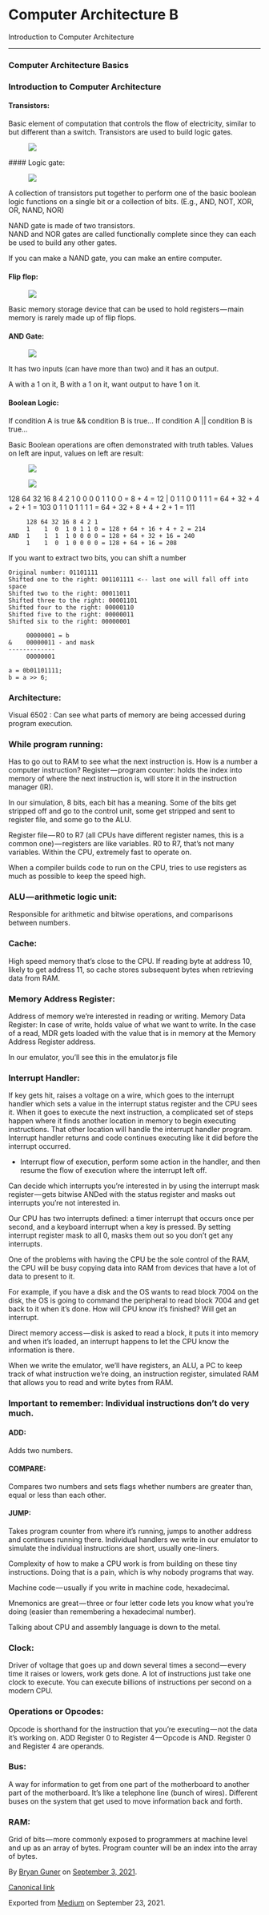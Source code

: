 # Computer Architecture B

Introduction to Computer Architecture

---

### Computer Architecture Basics

### Introduction to Computer Architecture

#### Transistors:

Basic element of computation that controls the flow of electricity, similar to but different than a switch. Transistors are used to build logic gates.

<figure><img src="https://cdn-images-1.medium.com/max/800/0*j4MIDugdWQzDyV5g.jpg" class="graf-image" /></figure>#### Logic gate:

<figure><img src="https://cdn-images-1.medium.com/max/800/0*R3XZDUeZgX-1WW62.png" class="graf-image" /></figure>A collection of transistors put together to perform one of the basic boolean logic functions on a single bit or a collection of bits. (E.g., AND, NOT, XOR, OR, NAND, NOR)

NAND gate is made of two transistors.  
NAND and NOR gates are called functionally complete since they can each be used to build any other gates.

If you can make a NAND gate, you can make an entire computer.

#### Flip flop:

<figure><img src="https://cdn-images-1.medium.com/max/800/1*0jUR0auaBHNzbnlQFtorNg.png" class="graf-image" /></figure>Basic memory storage device that can be used to hold registers — main memory is rarely made up of flip flops.

#### AND Gate:

<figure><img src="https://cdn-images-1.medium.com/max/800/0*jqMiCHzdfhesn2dh.jpg" class="graf-image" /></figure>It has two inputs (can have more than two) and it has an output.

A with a 1 on it, B with a 1 on it, want output to have 1 on it.

#### Boolean Logic:

If condition A is true && condition B is true… If condition A || condition B is true…

Basic Boolean operations are often demonstrated with truth tables. Values on left are input, values on left are result:

<figure><img src="https://cdn-images-1.medium.com/max/800/1*2NaKQ6U97e641Qsz8LtweA.png" class="graf-image" /></figure><figure><img src="https://cdn-images-1.medium.com/max/800/1*vpAdjV5FXIYP2gK1vS5D_w.png" class="graf-image" /></figure>128 64 32 16  8 4 2 1
        0  0  0  0  1 1 0 0 = 8 + 4 = 12
    |   0  1  1  0  0 1 1 1 = 64 + 32 + 4 + 2 + 1 = 103
        0  1  1  0  1 1 1 1 = 64 + 32 + 8 + 4 + 2 + 1 = 111

         128 64 32 16 8 4 2 1
         1    1  0  1 0 1 1 0 = 128 + 64 + 16 + 4 + 2 = 214
    AND  1    1  1  1 0 0 0 0 = 128 + 64 + 32 + 16 = 240
         1    1  0  1 0 0 0 0 = 128 + 64 + 16 = 208

If you want to extract two bits, you can shift a number

    Original number: 01101111
    Shifted one to the right: 001101111 <-- last one will fall off into space
    Shifted two to the right: 00011011
    Shifted three to the right: 00001101
    Shifted four to the right: 00000110
    Shifted five to the right: 00000011
    Shifted six to the right: 00000001

         00000001 = b
    &    00000011 - and mask
    -------------
         00000001

    a = 0b01101111;
    b = a >> 6;

### Architecture:

Visual 6502 : Can see what parts of memory are being accessed during program execution.

### While program running:

Has to go out to RAM to see what the next instruction is. How is a number a computer instruction? Register — program counter: holds the index into memory of where the next instruction is, will store it in the instruction manager (IR).

In our simulation, 8 bits, each bit has a meaning. Some of the bits get stripped off and go to the control unit, some get stripped and sent to register file, and some go to the ALU.

Register file — R0 to R7 (all CPUs have different register names, this is a common one) — registers are like variables. R0 to R7, that’s not many variables. Within the CPU, extremely fast to operate on.

When a compiler builds code to run on the CPU, tries to use registers as much as possible to keep the speed high.

### ALU — arithmetic logic unit:

Responsible for arithmetic and bitwise operations, and comparisons between numbers.

### Cache:

High speed memory that’s close to the CPU. If reading byte at address 10, likely to get address 11, so cache stores subsequent bytes when retrieving data from RAM.

### Memory Address Register:

Address of memory we’re interested in reading or writing. Memory Data Register: In case of write, holds value of what we want to write. In the case of a read, MDR gets loaded with the value that is in memory at the Memory Address Register address.

In our emulator, you’ll see this in the emulator.js file

### Interrupt Handler:

If key gets hit, raises a voltage on a wire, which goes to the interrupt handler which sets a value in the interrupt status register and the CPU sees it. When it goes to execute the next instruction, a complicated set of steps happen where it finds another location in memory to begin executing instructions. That other location will handle the interrupt handler program. Interrupt handler returns and code continues executing like it did before the interrupt occurred.

- <span id="bb81">Interrupt flow of execution, perform some action in the handler, and then resume the flow of execution where the interrupt left off.</span>

Can decide which interrupts you’re interested in by using the interrupt mask register — gets bitwise ANDed with the status register and masks out interrupts you’re not interested in.

Our CPU has two interrupts defined: a timer interrupt that occurs once per second, and a keyboard interrupt when a key is pressed. By setting interrupt register mask to all 0, masks them out so you don’t get any interrupts.

One of the problems with having the CPU be the sole control of the RAM, the CPU will be busy copying data into RAM from devices that have a lot of data to present to it.

For example, if you have a disk and the OS wants to read block 7004 on the disk, the OS is going to command the peripheral to read block 7004 and get back to it when it’s done. How will CPU know it’s finished? Will get an interrupt.

Direct memory access — disk is asked to read a block, it puts it into memory and when it’s loaded, an interrupt happens to let the CPU know the information is there.

When we write the emulator, we’ll have registers, an ALU, a PC to keep track of what instruction we’re doing, an instruction register, simulated RAM that allows you to read and write bytes from RAM.

### Important to remember: Individual instructions don’t do very much.

#### ADD:

Adds two numbers.

#### COMPARE:

Compares two numbers and sets flags whether numbers are greater than, equal or less than each other.

#### JUMP:

Takes program counter from where it’s running, jumps to another address and continues running there. Individual handlers we write in our emulator to simulate the individual instructions are short, usually one-liners.

Complexity of how to make a CPU work is from building on these tiny instructions. Doing that is a pain, which is why nobody programs that way.

Machine code — usually if you write in machine code, hexadecimal.

Mnemonics are great — three or four letter code lets you know what you’re doing (easier than remembering a hexadecimal number).

Talking about CPU and assembly language is down to the metal.

### Clock:

Driver of voltage that goes up and down several times a second — every time it raises or lowers, work gets done. A lot of instructions just take one clock to execute. You can execute billions of instructions per second on a modern CPU.

### Operations or Opcodes:

Opcode is shorthand for the instruction that you’re executing — not the data it’s working on. ADD Register 0 to Register 4 — Opcode is AND. Register 0 and Register 4 are operands.

### Bus:

A way for information to get from one part of the motherboard to another part of the motherboard. It’s like a telephone line (bunch of wires). Different buses on the system that get used to move information back and forth.

### RAM:

Grid of bits — more commonly exposed to programmers at machine level and up as an array of bytes. Program counter will be an index into the array of bytes.

By <a href="https://medium.com/@bryanguner" class="p-author h-card">Bryan Guner</a> on [September 3, 2021](https://medium.com/p/9e7040fe277e).

<a href="https://medium.com/@bryanguner/computer-architecture-b-9e7040fe277e" class="p-canonical">Canonical link</a>

Exported from [Medium](https://medium.com) on September 23, 2021.
